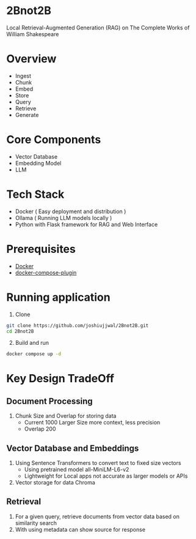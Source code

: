# 2Bnot2B
Local Retrieval-Augmented Generation (RAG) on The Complete Works of William Shakespeare 

# Overview
- Ingest
- Chunk
- Embed
- Store
- Query
- Retrieve
- Generate

# Core Components
- Vector Database
- Embedding Model
- LLM

# Tech Stack
- Docker ( Easy deployment and distribution )
- Ollama ( Running LLM models locally )
- Python with Flask framework for RAG and Web Interface

# Prerequisites 
- [Docker](https://docs.docker.com/get-started/get-docker/)
- [docker-compose-plugin](https://docs.docker.com/compose/install/)

# Running application
1. Clone 
```bash
git clone https://github.com/joshiujjwal/2Bnot2B.git
cd 2Bnot2B
```
2. Build and run
```bash
docker compose up -d
```

# Key Design TradeOff
## Document Processing 
1. Chunk Size and Overlap for storing data
    - Current 1000 Larger Size more context, less precision
    - Overlap 200 

## Vector Database and Embeddings
1. Using Sentence Transformers to convert text to fixed size vectors
    - Using pretrained model all-MiniLM-L6-v2
    - Lightweight for Local apps not accurate as larger models or APIs
2. Vector storage for data Chroma

## Retrieval
1. For a given query, retrieve documents from vector data based on similarity search
2. With using metadata can show source for response